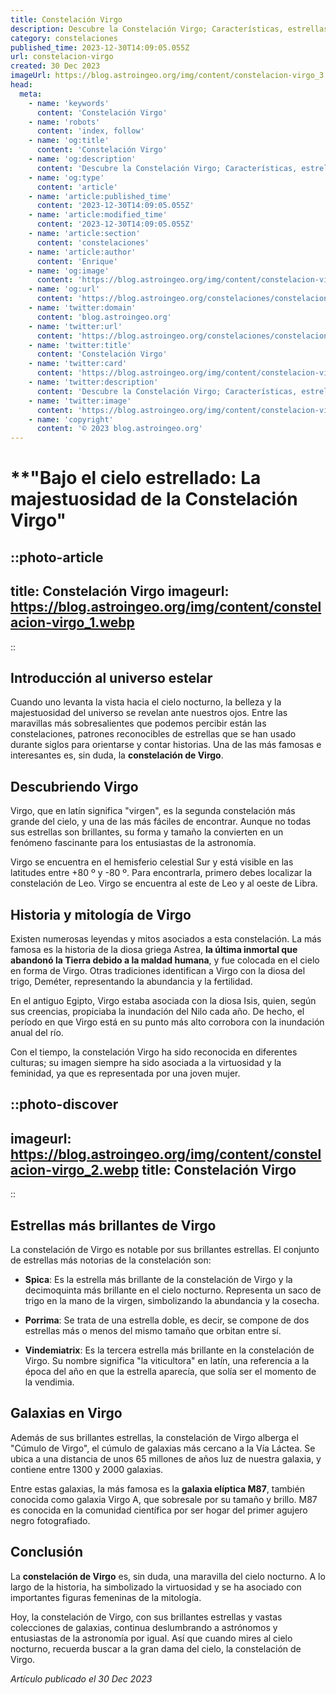 ```yaml
---
title: Constelación Virgo
description: Descubre la Constelación Virgo; Características, estrellas y misterios del siglo XII. Haz brillar tu conocimiento astronómico con SEO-Astronomía.
category: constelaciones
published_time: 2023-12-30T14:09:05.055Z
url: constelacion-virgo
created: 30 Dec 2023
imageUrl: https://blog.astroingeo.org/img/content/constelacion-virgo_3.webp
head:
  meta:
    - name: 'keywords'
      content: 'Constelación Virgo'
    - name: 'robots'
      content: 'index, follow'
    - name: 'og:title'
      content: 'Constelación Virgo'
    - name: 'og:description'
      content: 'Descubre la Constelación Virgo; Características, estrellas y misterios del siglo XII. Haz brillar tu conocimiento astronómico con SEO-Astronomía.'
    - name: 'og:type'
      content: 'article'
    - name: 'article:published_time'
      content: '2023-12-30T14:09:05.055Z'
    - name: 'article:modified_time'
      content: '2023-12-30T14:09:05.055Z'
    - name: 'article:section'
      content: 'constelaciones'
    - name: 'article:author'
      content: 'Enrique'
    - name: 'og:image'
      content: 'https://blog.astroingeo.org/img/content/constelacion-virgo_3.webp'
    - name: 'og:url'
      content: 'https://blog.astroingeo.org/constelaciones/constelacion-virgo'
    - name: 'twitter:domain'
      content: 'blog.astroingeo.org'
    - name: 'twitter:url'
      content: 'https://blog.astroingeo.org/constelaciones/constelacion-virgo'
    - name: 'twitter:title'
      content: 'Constelación Virgo'
    - name: 'twitter:card'
      content: 'https://blog.astroingeo.org/img/content/constelacion-virgo_3.webp'
    - name: 'twitter:description'
      content: 'Descubre la Constelación Virgo; Características, estrellas y misterios del siglo XII. Haz brillar tu conocimiento astronómico con SEO-Astronomía.'
    - name: 'twitter:image'
      content: 'https://blog.astroingeo.org/img/content/constelacion-virgo_3.webp'
    - name: 'copyright'
      content: '© 2023 blog.astroingeo.org'
---
```

# **"Bajo el cielo estrellado: La majestuosidad de la Constelación Virgo"

::photo-article
---
title: Constelación Virgo
imageurl: https://blog.astroingeo.org/img/content/constelacion-virgo_1.webp
---
::

## **Introducción al universo estelar**

Cuando uno levanta la vista hacia el cielo nocturno, la belleza y la majestuosidad del universo se revelan ante nuestros ojos. Entre las maravillas más sobresalientes que podemos percibir están las constelaciones, patrones reconocibles de estrellas que se han usado durante siglos para orientarse y contar historias. Una de las más famosas e interesantes es, sin duda, la **constelación de Virgo**.

## **Descubriendo Virgo**

Virgo, que en latín significa "virgen", es la segunda constelación más grande del cielo, y una de las más fáciles de encontrar. Aunque no todas sus estrellas son brillantes, su forma y tamaño la convierten en un fenómeno fascinante para los entusiastas de la astronomía.

Virgo se encuentra en el hemisferio celestial Sur y está visible en las latitudes entre +80 º y -80 º. Para encontrarla, primero debes localizar la constelación de Leo. Virgo se encuentra al este de Leo y al oeste de Libra.

## **Historia y mitología de Virgo**

Existen numerosas leyendas y mitos asociados a esta constelación. La más famosa es la historia de la diosa griega Astrea, **la última inmortal que abandonó la Tierra debido a la maldad humana**, y fue colocada en el cielo en forma de Virgo. Otras tradiciones identifican a Virgo con la diosa del trigo, Deméter, representando la abundancia y la fertilidad.

En el antiguo Egipto, Virgo estaba asociada con la diosa Isis, quien, según sus creencias, propiciaba la inundación del Nilo cada año. De hecho, el período en que Virgo está en su punto más alto corrobora con la inundación anual del río.

Con el tiempo, la constelación Virgo ha sido reconocida en diferentes culturas; su imagen siempre ha sido asociada a la virtuosidad y la feminidad, ya que es representada por una joven mujer.


::photo-discover
---
imageurl: https://blog.astroingeo.org/img/content/constelacion-virgo_2.webp
title: Constelación Virgo
---
::

## **Estrellas más brillantes de Virgo**

La constelación de Virgo es notable por sus brillantes estrellas. El conjunto de estrellas más notorias de la constelación son:

- **Spica**: Es la estrella más brillante de la constelación de Virgo y la decimoquinta más brillante en el cielo nocturno. Representa un saco de trigo en la mano de la virgen, simbolizando la abundancia y la cosecha.

- **Porrima**: Se trata de una estrella doble, es decir, se compone de dos estrellas más o menos del mismo tamaño que orbitan entre sí.

- **Vindemiatrix**: Es la tercera estrella más brillante en la constelación de Virgo. Su nombre significa "la viticultora" en latín, una referencia a la época del año en que la estrella aparecía, que solía ser el momento de la vendimia.

## **Galaxias en Virgo**

Además de sus brillantes estrellas, la constelación de Virgo alberga el "Cúmulo de Virgo", el cúmulo de galaxias más cercano a la Vía Láctea. Se ubica a una distancia de unos 65 millones de años luz de nuestra galaxia, y contiene entre 1300 y 2000 galaxias.

Entre estas galaxias, la más famosa es la **galaxia elíptica M87**, también conocida como galaxia Virgo A, que sobresale por su tamaño y brillo. M87 es conocida en la comunidad científica por ser hogar del primer agujero negro fotografiado.

## **Conclusión**

La **constelación de Virgo** es, sin duda, una maravilla del cielo nocturno. A lo largo de la historia, ha simbolizado la virtuosidad y se ha asociado con importantes figuras femeninas de la mitología. 

Hoy, la constelación de Virgo, con sus brillantes estrellas y vastas colecciones de galaxias, continua deslumbrando a astrónomos y entusiastas de la astronomía por igual. Así que cuando mires al cielo nocturno, recuerda buscar a la gran dama del cielo, la constelación de Virgo.

_Artículo publicado el 30 Dec 2023_